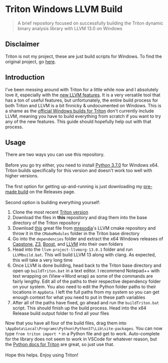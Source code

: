 # Triton Windows LLVM Build
 > A brief repository focused on successfully building the Triton dynamic binary analysis library with LLVM 13.0 on Windows

## Disclaimer
Triton is not my project, these are just build scripts for Windows. To find the original project, go [here](https://github.com/JonathanSalwan/Triton).

## Introduction
I've been messing around with Triton for a little while now and I absolutely love it, especially with the [new LLVM features](https://github.com/JonathanSalwan/Triton/issues/1078). It is a very versatile tool that has a ton of useful features, but unfortunately, the entire build process for both Triton and LLVM is a bit finnicky & undocumented on Windows. This is a shame as the [official Windows builds for Triton](https://ci.appveyor.com/project/JonathanSalwan/triton/history) don't currently include LLVM, meaning you have to build everything from scratch if you want to try any of the new features. This guide should hopefully help out with that process.

## Usage
There are two ways you can use this repository. 
<br><br>
Before you go try either, you need to install [Python 3.7.0](https://www.python.org/downloads/release/python-370/) for Windows x64. Triton builds specifically for this version and doesn't work too well with higher versions.
<br><br>
The first option for getting up-and-running is just downloading my [pre-made build](https://github.com/mzakocs/TritonWindowsLLVMBuild/releases/tag/Release) on the Releases page. 
<br><br>
Second option is building everything yourself:
1. Clone the most recent [Triton version](https://github.com/JonathanSalwan/Triton)
2. Download the files in **this** repository and drag them into the base directory of the Triton repository
3. Download [this](https://github.com/LLVMParty/LLVMCMakeTemplate/blob/master/cmake/LLVM.cmake) great file from [mrexodia](https://github.com/mrexodia)'s LLVM cmake repository and throw it in the `CMakeModules` folder in the Triton base directory
4. Go into the `dependencies` folder and extract the x64 Windows releases of [Capstone](https://github.com/aquynh/capstone/releases/download/4.0.2/capstone-4.0.2-win64.zip), [Z3](https://github.com/Z3Prover/z3/releases/download/z3-4.8.14/z3-4.8.14-x64-win.zip), [Boost](https://boostorg.jfrog.io/artifactory/main/release/1.73.0/source/boost_1_73_0.zip), and [LLVM](https://github.com/llvm/llvm-project/archive/refs/tags/llvmorg-13.0.1.zip) into their own folders
5. Head into the `llvm-project-llvmorg-13.0.1` folder and run `LLVMbuild.bat`. This will build LLVM 13 along with clang. As expected, this will take a very long time
6. Once LLVM is done building, head back to the Triton base directory and open up `buildTriton.bat` in a text editor. I recommend Notepad++ with text wrapping on (View->Word wrap) as some of the commands are fairly lengthy. Edit all of the paths to their respective dependency folder on your system. You also need to edit the Python folder paths to their locations in `AppData`. I left the full paths from my system so you can get enough context for what you need to put in these path variables
7. After all of the paths have fixed, go ahead and run the `buildTriton.bat` script. This should finish up the build process. Head into the x64 Release build output folder to find all your files

Now that you have all four of the build files, drag them into `\AppData\Local\Programs\Python\Python37\Lib\site-packages`. You can now type `from triton import *` in a Python file and get to work. Auto-complete for the library does not seem to work in VSCode for whatever reason, but the [Python docs for Triton](https://triton.quarkslab.com/documentation/doxygen/py_triton_page.html) are great, so just use that.
<br><br>
Hope this helps. Enjoy using Triton!